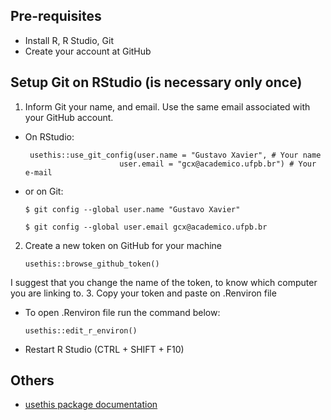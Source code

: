 Pre-requisites
--------------
- Install R, R Studio, Git
- Create your account at GitHub

Setup Git on RStudio (is necessary only once)
---------------------------------------------
1. Inform Git your name, and email. Use the same email associated with your GitHub account.
  - On RStudio:
     ```
      usethis::use_git_config(user.name = "Gustavo Xavier", # Your name
                          user.email = "gcx@academico.ufpb.br") # Your e-mail
      ```
   - or on Git:
      ```
      $ git config --global user.name "Gustavo Xavier"

      $ git config --global user.email gcx@academico.ufpb.br
      ```

2. Create a new token on GitHub for your machine
      ```
      usethis::browse_github_token()
      ```
I suggest that you change the name of the token, to know which computer you are linking to.
3. Copy your token and paste on .Renviron file
  - To open .Renviron file run the command below:
      ```
      usethis::edit_r_environ()
      ```
  - Restart R Studio (CTRL + SHIFT + F10)

Others
------
- [usethis package documentation](https://usethis.r-lib.org/reference/create_package.html)
